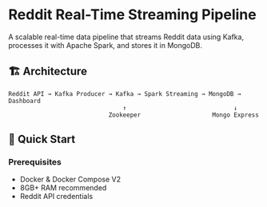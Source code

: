 # Reddit Real-Time Streaming Pipeline
A scalable real-time data pipeline that streams Reddit data using Kafka, processes it with Apache Spark, and stores it in MongoDB.


## 🏗️ Architecture
```
Reddit API → Kafka Producer → Kafka → Spark Streaming → MongoDB → Dashboard
                                ↑                              ↓
                            Zookeeper                    Mongo Express
```

## 🚀 Quick Start
### Prerequisites
- Docker & Docker Compose V2
- 8GB+ RAM recommended
- Reddit API credentials
